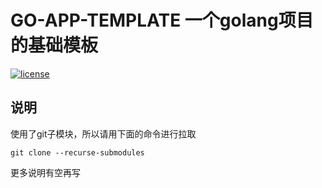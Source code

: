 # GO-APP-TEMPLATE 一个golang项目的基础模板

[![license](https://img.shields.io/github/license/anerg2046/go-app-template.svg)](LICENSE)

## 说明

使用了git子模块，所以请用下面的命令进行拉取

`git clone --recurse-submodules`

更多说明有空再写
